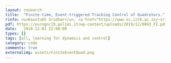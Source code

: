 ```yaml
---
layout: research
title:  "Finite-time, Event-triggered Tracking Control of Quadrotors."
rinfo: <u>Kaustubh Sridhar</u>, <a href="https://www.sc.iitb.ac.in/~srikant/dokuwiki/doku.php">Srikant Sukumar</a>. <ul><li>Conference on Guidance, Navigation, and Contol (EuroGNC) 2019.</li></ul>
pdf: https://eurognc19.polimi.it/wp-content/uploads/2019/12/0043_FI.pdf
date:   2018-12-01 22:00:00
types: []
tags: [all, learning for dynamics and control]
category: code
comments: true
externalimg: assets/FiniteEventQuad.png
---
```


